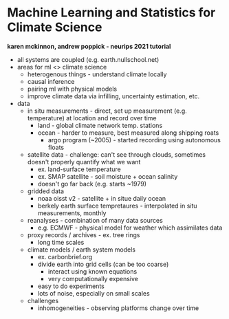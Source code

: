 # Machine Learning and Statistics for Climate Science

**karen mckinnon, andrew poppick - neurips 2021 tutorial**

- all systems are coupled (e.g. earth.nullschool.net)
- areas for ml <> climate science
  - heterogenous things - understand climate locally
  - causal inference
  - pairing ml with physical models
  - improve climate data via infilling, uncertainty estimation, etc.
- data
  - in situ measurements - direct, set up measurement (e.g. temperature) at location and record over time
    - land - global climate network temp. stations
    - ocean - harder to measure, best measured along shipping roats
      - argo program (~2005) - started recording using autonomous floats
  - satellite data - challenge: can't see through clouds, sometimes doesn't properly quantify what we want
    - ex. land-surface temperature
    - ex. SMAP satellite - soil moisture + ocean salinity
    - doesn't go far back (e.g. starts ~1979)
  - gridded data
    - noaa oisst v2 - satellite + in situe daily ocean
    - berkely earth surface tempretaures - interpolated in situ measurements, monthly
  - reanalyses - combination of many data sources
    - e.g. ECMWF - physical model for weather which assimilates data
  - proxy records / archives - ex. tree rings
    - long time scales
  - climate models / earth system models
    - ex. carbonbrief.org
    - divide earth into grid cells (can be too coarse)
      - interact using known equations
      - very computationally expensive
    - easy to do experiments
    - lots of noise, especially on small scales
  - challenges
    - inhomogeneities - observing platforms change over time
